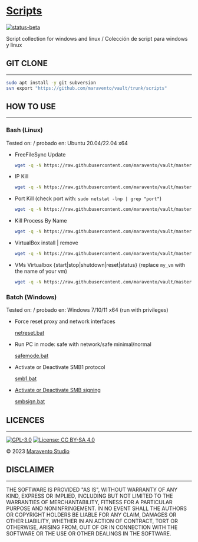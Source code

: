 # [Scripts](https://www.maravento.com)

[![status-beta](https://img.shields.io/badge/status-beta-magenta.svg)](https://github.com/maravento/vault/tree/master/scripts)

Script collection for windows and linux / Colección de script para windows y linux

## GIT CLONE

---

```bash
sudo apt install -y git subversion
svn export "https://github.com/maravento/vault/trunk/scripts"
```

## HOW TO USE

---

### Bash (Linux)

Tested on: / probado en: Ubuntu 20.04/22.04 x64

- FreeFileSync Update

  ```bash
  wget -q -N https://raw.githubusercontent.com/maravento/vault/master/scripts/bash/ffsupdate.sh && sudo chmod +x ffsupdate.sh && sudo ./ffsupdate.sh
  ```

- IP Kill

  ```bash
  wget -q -N https://raw.githubusercontent.com/maravento/vault/master/scripts/bash/ipkill.sh && sudo chmod +x ipkill.sh && sudo ./ipkill.sh
  ```

- Port Kill (check port with: `sudo netstat -lnp | grep "port"`)

  ```bash
  wget -q -N https://raw.githubusercontent.com/maravento/vault/master/scripts/bash/portkill.sh && sudo chmod +x portkill.sh && sudo ./portkill.sh
  ```

- Kill Process By Name

  ```bash
  wget -q -N https://raw.githubusercontent.com/maravento/vault/master/scripts/bash/pskill.sh && sudo chmod +x pskill.sh && sudo ./pskill.sh
  ```

- VirtualBox install | remove

  ```bash
  wget -q -N https://raw.githubusercontent.com/maravento/vault/master/scripts/bash/vbox.sh && sudo chmod +x vbox.sh && sudo ./vbox.sh
  ```

- VMs Virtualbox {start|stop|shutdown|reset|status} (replace `my_vm` with the name of your vm)

  ```bash
  wget -q -N https://raw.githubusercontent.com/maravento/vault/master/scripts/bash/vm.sh && sudo chmod +x vm.sh && sudo ./vm.sh start
  ```

### Batch (Windows)

Tested on: / probado en: Windows 7/10/11 x64 (run with privileges)

- Force reset proxy and network interfaces

  [netreset.bat](https://raw.githubusercontent.com/maravento/vault/master/scripts/batch/netreset.bat)

- Run PC in mode: safe with network/safe minimal/normal

  [safemode.bat](https://raw.githubusercontent.com/maravento/vault/master/scripts/batch/safemode.bat)

- Activate or Deactivate SMB1 protocol

  [smb1.bat](https://raw.githubusercontent.com/maravento/vault/master/scripts/batch/smb1.bat)

- [Activate or Deactivate SMB signing](https://learn.microsoft.com/en-us/troubleshoot/windows-server/networking/overview-server-message-block-signing)

  [smbsign.bat](https://raw.githubusercontent.com/maravento/vault/master/scripts/batch/smbsign.bat)

## LICENCES

---

[![GPL-3.0](https://img.shields.io/badge/License-GPLv3-blue.svg)](https://www.gnu.org/licenses/gpl.txt)
[![License: CC BY-SA 4.0](https://img.shields.io/badge/License-CC_BY--SA_4.0-lightgrey.svg)](https://creativecommons.org/licenses/by-sa/4.0/)

© 2023 [Maravento Studio](https://www.maravento.com)

## DISCLAIMER

---

THE SOFTWARE IS PROVIDED "AS IS", WITHOUT WARRANTY OF ANY KIND, EXPRESS OR IMPLIED, INCLUDING BUT NOT LIMITED TO THE WARRANTIES OF MERCHANTABILITY, FITNESS FOR A PARTICULAR PURPOSE AND NONINFRINGEMENT. IN NO EVENT SHALL THE AUTHORS OR COPYRIGHT HOLDERS BE LIABLE FOR ANY CLAIM, DAMAGES OR OTHER LIABILITY, WHETHER IN AN ACTION OF CONTRACT, TORT OR OTHERWISE, ARISING FROM, OUT OF OR IN CONNECTION WITH THE SOFTWARE OR THE USE OR OTHER DEALINGS IN THE SOFTWARE.
